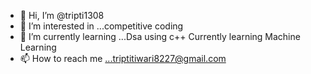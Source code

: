 - 👋 Hi, I’m @tripti1308
- 👀 I’m interested in ...competitive coding
- 🌱 I’m currently learning ...Dsa using c++
Currently learning Machine Learning
- 📫 How to reach me ...triptitiwari8227@gmail.com

<!---
tripti1308/tripti1308 is a ✨ special ✨ repository because its `README.md` (this file) appears on your GitHub profile.
You can click the Preview link to take a look at your changes.
--->
